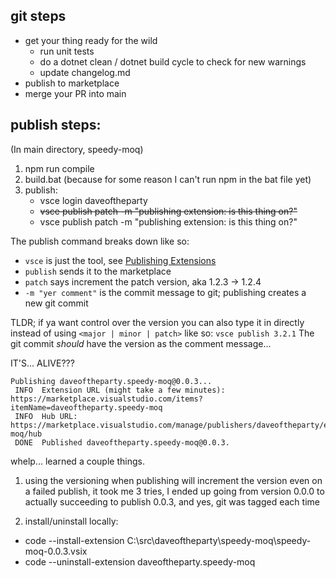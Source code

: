 ## git steps
- get your thing ready for the wild
  - run unit tests
  - do a dotnet clean / dotnet build cycle to check for new warnings
  - update changelog.md
- publish to marketplace
- merge your PR into main


## publish steps:

(In main directory, speedy-moq)
1) npm run compile
2) build.bat (because for some reason I can't run npm in the bat file yet)
3) publish:
	- vsce login daveoftheparty
	- ~~vsce publish patch -m "publishing extension: is this thing on?"~~
	- vsce publish patch -m "publishing extension: is this thing on?"


The publish command breaks down like so:
- `vsce` is just the tool, see [Publishing Extensions](https://code.visualstudio.com/api/working-with-extensions/publishing-extension)
- `publish` sends it to the marketplace
- `patch` says increment the patch version, aka 1.2.3 -> 1.2.4
- `-m "yer comment"` is the commit message to git; publishing creates a new git commit

TLDR;
if ya want control over the version you can also type it in directly instead of using `<major | minor | patch>` like so: `vsce publish 3.2.1` The git commit *should* have the version as the comment message...


IT'S... ALIVE???

```
Publishing daveoftheparty.speedy-moq@0.0.3...
 INFO  Extension URL (might take a few minutes): https://marketplace.visualstudio.com/items?itemName=daveoftheparty.speedy-moq        
 INFO  Hub URL: https://marketplace.visualstudio.com/manage/publishers/daveoftheparty/extensions/speedy-moq/hub
 DONE  Published daveoftheparty.speedy-moq@0.0.3.
```

whelp... learned a couple things.
1) using the versioning when publishing will increment the version even on a failed publish, it took me 3 tries, I ended up going from version 0.0.0 to actually succeeding to publish 0.0.3, and yes, git was tagged each time

2) install/uninstall locally:
- code --install-extension C:\src\daveoftheparty\speedy-moq\speedy-moq-0.0.3.vsix
- code --uninstall-extension daveoftheparty.speedy-moq

